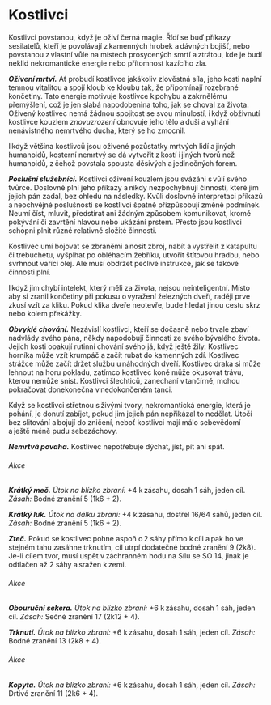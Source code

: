 # Kostlivci
  
Kostlivci povstanou, když je oživí černá magie. Řídí se buď příkazy sesilatelů, kteří je povolávají z kamenných hrobek a dávných bojišť, nebo povstanou z vlastní vůle na místech prosycených smrtí a ztrátou, kde je budí neklid nekromantické energie nebo přítomnost kazícího zla.
  
***Oživení mrtví.*** Ať probudí kostlivce jakákoliv zlověstná síla, jeho kosti naplní temnou vitalitou a spojí kloub ke kloubu tak, že připomínají rozebrané končetiny. Tato energie motivuje kostlivce k pohybu a zakrnělému přemýšlení, což je jen slabá napodobenina toho, jak se choval za života. Oživený kostlivec nemá žádnou spojitost se svou minulostí, i když obživnutí kostlivce kouzlem *znovuzrození* obnovuje jeho tělo a duši a vyhání nenávistného nemrtvého ducha, který se ho zmocnil.
  
I když většina kostlivců jsou oživené pozůstatky mrtvých lidí a jiných humanoidů, kosterní nemrtvý se dá vytvořit z kostí i jiných tvorů než humanoidů, z čehož povstala spousta děsivých a jedinečných forem.
  
***Poslušní služebníci.*** Kostlivci oživení kouzlem jsou svázáni s vůlí svého tvůrce. Doslovně plní jeho příkazy a nikdy nezpochybňují činnosti, které jim jejich pán zadal, bez ohledu na následky. Kvůli doslovné interpretaci příkazů a neochvějné poslušnosti se kostlivci špatně přizpůsobují změně podmínek. Neumí číst, mluvit, předstírat ani žádným způsobem komunikovat, kromě pokývání či zavrtění hlavou nebo ukázání prstem. Přesto jsou kostlivci schopni plnit různé relativně složité činnosti.
  
Kostlivec umí bojovat se zbraněmi a nosit zbroj, nabít a vystřelit z katapultu či trebuchetu, vyšplhat po obléhacím žebříku, utvořit štítovou hradbu, nebo svrhnout vařící olej. Ale musí obdržet pečlivé instrukce, jak se takové činnosti plní.
  
I když jim chybí intelekt, který měli za života, nejsou neinteligentní. Místo aby si zranil končetiny při pokusu o vyražení železných dveří, raději prve zkusí vzít za kliku. Pokud klika dveře neotevře, bude hledat jinou cestu skrz nebo kolem překážky.
  
***Obvyklé chování.*** Nezávislí kostlivci, kteří se dočasně nebo trvale zbaví nadvlády svého pána, někdy napodobují činnosti ze svého bývalého života. Jejich kosti opakují rutinní chování svého já, když ještě žily. Kostlivec horníka může vzít krumpáč a začít rubat do kamenných zdí. Kostlivec strážce může začít držet službu u náhodných dveří. Kostlivec draka si může lehnout na horu pokladu, zatímco kostlivec koně může okusovat trávu, kterou nemůže sníst. Kostlivci šlechticů, zanechaní v tančírně, mohou pokračovat donekonečna v nedokončeném tanci.
  
Když se kostlivci střetnou s živými tvory, nekromantická energie, která je pohání, je donutí zabíjet, pokud jim jejich pán nepřikázal to nedělat. Útočí bez slitování a bojují do zničení, neboť kostlivci mají málo sebevědomí a ještě méně pudu sebezáchovy.
  
***Nemrtvá povaha.*** Kostlivec nepotřebuje dýchat, jíst, pít ani spát.
  
<Monster 
    title="Kostlivec"
    subtitle="Střední nemrtvý, zákonné zlo"
    armor-class="13 (zbytky zbroje)"
    hit-points="13 (2k8 + 4)"
    speed="6 sáhů"
    str="10 (+0)"
    dex="14 (+2)"
    con="15 (+2)"
    int="6 (-2)"
    wis="8 (-1)"
    cha="5 (-3)"
    saving-throws=""
    skills=""
    damage-vulnerabilities="drtivá"
    damage-resistances=""
    damage-immunities="jedová"
    condition-immunities="otrávený, únava"
    senses="vidění ve tmě 12 sáhů, pasivní Vnímání 9"
    languages="rozumí všem jazykům, které znal za života, ale neumí mluvit"
    challenge="1/4 (50 ZK)"
    >

###### Akce
  
***Krátký meč.*** *Útok na blízko zbraní:* +4 k zásahu, dosah 1 sáh, jeden cíl. *Zásah:* Bodné zranění 5 (1k6 + 2).
  
***Krátký luk.*** *Útok na dálku zbraní:* +4 k zásahu, dostřel 16/64 sáhů, jeden cíl. *Zásah:* Bodné zranění 5 (1k6 + 2).  

</Monster>

<Monster 
    title="Minotauří kostlivec"
    subtitle="Velký nemrtvý, zákonné zlo"
    armor-class="12 (přirozená zbroj)"
    hit-points="67 (9k10 + 18)"
    speed="8 sáhů"
    str="18 (+4)"
    dex="11 (+0)"
    con="15 (+2)"
    int="6 (-2)"
    wis="8 (-1)"
    cha="5 (-3)"
    saving-throws=""
    skills=""
    damage-vulnerabilities="drtivá"
    damage-resistances=""
    damage-immunities="jedová"
    condition-immunities="otrávený, únava"
    senses="vidění ve tmě 12 sáhů, pasivní Vnímání 9"
    languages="rozumí démonštině, ale neumí mluvit"
    challenge="2 (450 ZK)"
    >
 
***Zteč.*** Pokud se kostlivec pohne aspoň o 2 sáhy přímo k cíli a pak ho ve stejném tahu zasáhne trknutím, cíl utrpí dodatečné bodné zranění 9 (2k8). Je-li cílem tvor, musí uspět v záchranném hodu na Sílu se SO 14, jinak je odtlačen až 2 sáhy a sražen k zemi.
  
###### Akce
  
***Obouruční sekera.*** *Útok na blízko zbraní:* +6 k zásahu, dosah 1 sáh, jeden cíl. *Zásah:* Sečné zranění 17 (2k12 + 4).
  
***Trknutí.*** *Útok na blízko zbraní:* +6 k zásahu, dosah 1 sáh, jeden cíl. *Zásah:* Bodné zranění 13 (2k8 + 4).

</Monster>

<Monster 
    title="Kostlivec válečného koně"
    subtitle="Velký nemrtvý, zákonné zlo"
    armor-class="13 (zbytky prsosin)"
    hit-points="22 (3k10 + 6)"
    speed="12 sáhů"
    str="18 (+4)"
    dex="12 (+1)"
    con="15 (+2)"
    int="2 (-4)"
    wis="8 (-1)"
    cha="5 (-3)"
    saving-throws=""
    skills=""
    damage-vulnerabilities="drtivá"
    damage-resistances=""
    damage-immunities="jedová"
    condition-immunities="otrávený, únava"
    senses="vidění ve tmě 12 sáhů, pasivní Vnímání 9"
    languages="—"
    challenge="1/2 (100 ZK)"
    >

###### Akce
  
***Kopyta.*** *Útok na blízko zbraní:* +6 k zásahu, dosah 1 sáh, jeden cíl. *Zásah:* Drtivé zranění 11 (2k6 + 4).

</Monster>  
